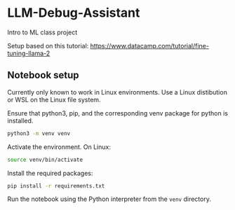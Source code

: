 # LLM-Debug-Assistant
Intro to ML class project

Setup based on this tutorial: https://www.datacamp.com/tutorial/fine-tuning-llama-2

## Notebook setup

Currently only known to work in Linux environments.
Use a Linux distibution or WSL on the Linux file system.

Ensure that python3, pip, and the corresponding venv package for python is installed.


```sh
python3 -m venv venv
```

Activate the environment. On Linux:
```sh
source venv/bin/activate
```

Install the required packages:
```sh
pip install -r requirements.txt
```

Run the notebook using the Python interpreter from the `venv` directory.


